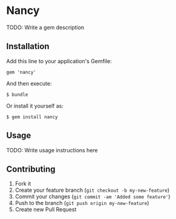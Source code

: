 # Nancy

TODO: Write a gem description

## Installation

Add this line to your application's Gemfile:

    gem 'nancy'

And then execute:

    $ bundle

Or install it yourself as:

    $ gem install nancy

## Usage

TODO: Write usage instructions here

## Contributing

1. Fork it
2. Create your feature branch (`git checkout -b my-new-feature`)
3. Commit your changes (`git commit -am 'Added some feature'`)
4. Push to the branch (`git push origin my-new-feature`)
5. Create new Pull Request

